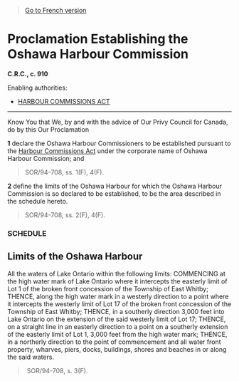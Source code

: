 > [Go to French version](/fr/Règlements/Codification%20des%20règlements%20du%20Canada/901-1000/C.R.C.,%20ch.%20910.md)

# Proclamation Establishing the Oshawa Harbour Commission

**C.R.C., c. 910**

Enabling authorities: 
- [HARBOUR COMMISSIONS ACT](/en/Acts/Revised%20Statutes%20of%20Canada/H/H-1.md)

----------

Know You that We, by and with the advice of Our Privy Council for Canada, do by this Our Proclamation



**1** declare the Oshawa Harbour Commissioners to be established pursuant to the [Harbour Commissions Act](/en/Acts/Revised%20Statutes%20of%20Canada/H/H-1.md) under the corporate name of Oshawa Harbour Commission; and
> SOR/94-708, ss. 1(F), 4(F).




**2** define the limits of the Oshawa Harbour for which the Oshawa Harbour Commission is so declared to be established, to be the area described in the schedule hereto.
> SOR/94-708, ss. 2(F), 4(F).





### **SCHEDULE** 
## Limits of the Oshawa Harbour
All the waters of Lake Ontario within the following limits: COMMENCING at the high water mark of Lake Ontario where it intercepts the easterly limit of Lot 1 of the broken front concession of the Township of East Whitby; THENCE, along the high water mark in a westerly direction to a point where it intercepts the westerly limit of Lot 17 of the broken front concession of the Township of East Whitby; THENCE, in a southerly direction 3,000 feet into Lake Ontario on the extension of the said westerly limit of Lot 17; THENCE, on a straight line in an easterly direction to a point on a southerly extension of the easterly limit of Lot 1, 3,000 feet from the high water mark; THENCE, in a northerly direction to the point of commencement and all water front property, wharves, piers, docks, buildings, shores and beaches in or along the said waters.


>  SOR/94-708, s. 3(F).


